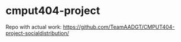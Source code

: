 # cmput404-project

Repo with actual work: https://github.com/TeamAADGT/CMPUT404-project-socialdistribution/
